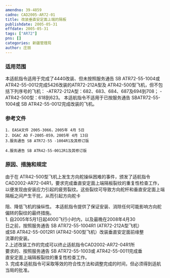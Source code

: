 ```yaml
---
amendno: 39-4859  
cadno: CAD2005-AR72-01  
title: 改装垂直安定面上端的隔板  
publishdate: 2005-05-31  
effdate: 2005-05-31  
tags: ["AR72"]  
pns: []  
categories: 新疆管理局  
author: 庄丽  
---
```

  
### 适用范围  
本适航指令适用于完成了4440改装、但未按照服务通告 SB
ATR72-55-1004或ATR42-55-0012完成5426改装的ATR72-212A型及
ATR42-500型飞机，但不包括下列序号的飞机： -ATR72-212A型：682、683、684、687及694到708； -ATR42-500型：618到623。
本适航指令不适用于已按服务通告 SBATR72-55-1004或 SB
ATR42-55-0012完成改装的飞机。  
  
<!--more-->  
### 参考文件  
    1. EASA文件 2005-3066，2005年 4月 5日  
    2. DGAC AD F-2005-059，2005年 4月 13日  
    3.服务通告 SB ATR72-55 -1004R1及其修订版  
  
    4.服务通告 SB ATR42-55-0012R1及其修订版  
  
### 原因、措施和规定  
由于在 ATR42-500型飞机上发生方向舵操纵困难的事件，颁发了适航指令CAD2002-AR72-04R1，要求完成垂直安定面上端隔板裂纹的重复性检查工作，以便发现由安装应力引起的疲劳裂纹。这些裂纹可导致方向舵杆和垂直安定面上端隔板之间产生干扰，从而引起方向舵卡  
    
阻、降低飞机的操纵性。     本适航指令提供了保证安装、消除任何可能影响方向舵偏转的裂纹的最终措施。  
    1. 自2005年5月1日起4000飞行小时内，以及最晚在2008年4月30  
日之前，按照服务通告 SB ATR72-55-1004R1 (ATR72-212A型飞机）  
或SB ATR42-55-0012R1 (ATR42-500型飞机）改装垂直安定面前缘整  
流罩的安装。  
2.上述改装工作的完成可以终止适航指令CAD2002-AR72-04R1所  
要求的、按照服务通告 SB ATR72-55-1003或 ATR42-55-0011完成垂  
直安定面上端隔板裂纹的重复性检查工作。  
    3. 完成本适航指令可采取等效的符合性方法和调整完成的时间，但必须得到适航当局的批准。  
